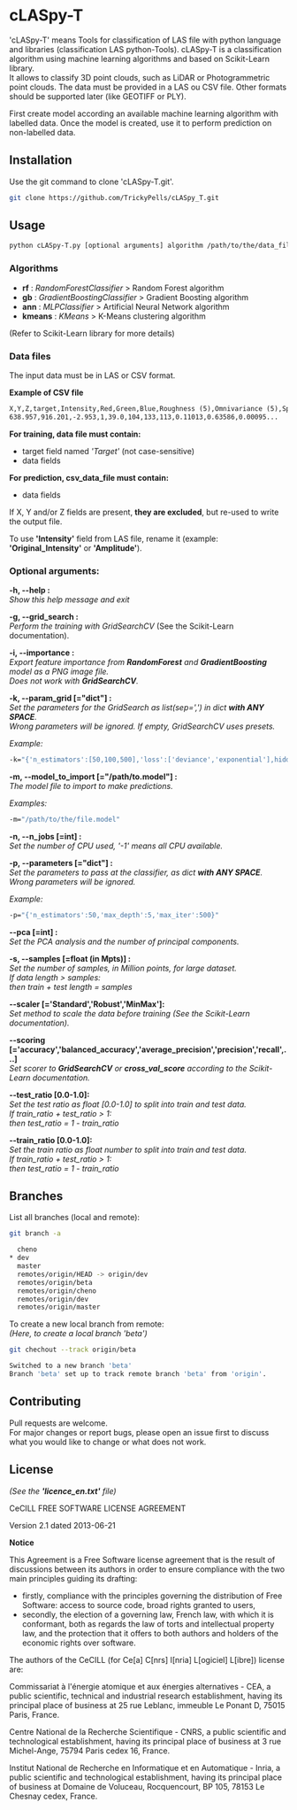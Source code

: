 # **cLASpy-T**

'cLASpy-T' means Tools for classification of LAS file with python language and libraries (classification LAS python-Tools). 
cLASpy-T is a classification algorithm using machine learning algorithms and based on Scikit-Learn library.  
It allows to classify 3D point clouds, such as LiDAR or Photogrammetric point clouds.
The data must be provided in a LAS ou CSV file. Other formats should be supported later (like GEOTIFF or PLY).

First create model according an available machine learning algorithm with labelled data.
Once the model is created, use it to perform prediction on non-labelled data.

## **Installation**

Use the git command to clone 'cLASpy-T.git'.

```bash
git clone https://github.com/TrickyPells/cLASpy_T.git
```

## **Usage**

```bash
python cLASpy-T.py [optional arguments] algorithm /path/to/the/data_file.csv
```

### **Algorithms**

* **rf** : *RandomForestClassifier* > Random Forest algorithm
* **gb** : *GradientBoostingClassifier* > Gradient Boosting algorithm
* **ann** : *MLPClassifier* > Artificial Neural Network algorithm
* **kmeans** : *KMeans* > K-Means clustering algorithm

(Refer to Scikit-Learn library for more details)

### **Data files**

The input data must be in LAS or CSV format.

**Example of CSV file**

```txt
X,Y,Z,target,Intensity,Red,Green,Blue,Roughness (5),Omnivariance (5),Sphericity (5)...
638.957,916.201,-2.953,1,39.0,104,133,113,0.11013,0.63586,0.00095...
```

**For training, data file must contain:**

* target field named *'Target'* (not case-sensitive)
* data fields

**For prediction, csv_data_file must contain:**

* data fields


If X, Y and/or Z fields are present, **they are excluded**, but re-used to write the output file.

To use **'Intensity'** field from LAS file, rename it (example: **'Original_Intensity'** or **'Amplitude'**).

### **Optional arguments:**

**-h, --help :**\
*Show this help message and exit*

**-g, --grid_search :**\
*Perform the training with GridSearchCV* (See the Scikit-Learn documentation).

**-i, --importance :**\
*Export feature importance from **RandomForest** and **GradientBoosting** model as a PNG image file.\
Does not work with **GridSearchCV**.*

**-k, --param_grid [="dict"] :**\
*Set the parameters for the GridSearch as list(sep=',') in dict **with ANY SPACE**.\
Wrong parameters will be ignored. If empty, GridSearchCV uses presets.*

*Example:*
```bash
-k="{'n_estimators':[50,100,500],'loss':['deviance','exponential'],hidden_layer_sizes':[[100,100],[50,100,50]]}"    
```                            
 **-m, --model_to_import [="/path/to.model"] :**\
*The model file to import to make predictions.*

*Examples:*
```bash
-m="/path/to/the/file.model"
```
 **-n, --n_jobs [=int] :**\
*Set the number of CPU used, '-1' means all CPU available.*

**-p, --parameters [="dict"] :**\
*Set the parameters to pass at the classifier, as dict **with ANY SPACE**.*\
*Wrong parameters will be ignored.*

*Example:*
```bash
-p="{'n_estimators':50,'max_depth':5,'max_iter':500}"
```

**--pca [=int] :**\
*Set the PCA analysis and the number of principal components.*

**-s, --samples [=float (in Mpts)] :**\
*Set the number of samples, in Million points, for large dataset.\
If data length > samples:\
then train + test length = samples*

**--scaler [='Standard','Robust','MinMax']:**\
*Set method to scale the data before training (See the Scikit-Learn documentation).*

**--scoring [='accuracy','balanced_accuracy','average_precision','precision','recall',...]**\
*Set scorer to **GridSearchCV** or **cross_val_score** according to the Scikit-Learn documentation.*

**--test_ratio [0.0-1.0]:**\
*Set the test ratio as float [0.0-1.0] to split into train and test data.\
If train_ratio + test_ratio > 1:\
then test_ratio = 1 - train_ratio*

**--train_ratio [0.0-1.0]:**\
*Set the train ratio as float number to split into train and test data.\
If train_ratio + test_ratio > 1:\
then test_ratio = 1 - train_ratio*

## **Branches**
List all branches (local and remote):
```bash
git branch -a
```

```bash
  cheno
* dev
  master
  remotes/origin/HEAD -> origin/dev
  remotes/origin/beta
  remotes/origin/cheno
  remotes/origin/dev
  remotes/origin/master
```

To create a new local branch from remote:\
*(Here, to create a local branch 'beta')*

```bash
git chechout --track origin/beta
```

```bash
Switched to a new branch 'beta'
Branch 'beta' set up to track remote branch 'beta' from 'origin'.
```

## **Contributing**
Pull requests are welcome.\
For major changes or report bugs, please open an issue first to discuss what you would like to change or what does not work.

## **License**
*(See the **'licence_en.txt'** file)*

CeCILL FREE SOFTWARE LICENSE AGREEMENT

Version 2.1 dated 2013-06-21

**Notice**

This Agreement is a Free Software license agreement that is the result
of discussions between its authors in order to ensure compliance with
the two main principles guiding its drafting:

  * firstly, compliance with the principles governing the distribution
    of Free Software: access to source code, broad rights granted to users,
  * secondly, the election of a governing law, French law, with which it
    is conformant, both as regards the law of torts and intellectual
    property law, and the protection that it offers to both authors and
    holders of the economic rights over software.

The authors of the CeCILL (for Ce[a] C[nrs] I[nria] L[ogiciel] L[ibre]) 
license are: 

Commissariat à l'énergie atomique et aux énergies alternatives - CEA, a
public scientific, technical and industrial research establishment,
having its principal place of business at 25 rue Leblanc, immeuble Le
Ponant D, 75015 Paris, France.

Centre National de la Recherche Scientifique - CNRS, a public scientific
and technological establishment, having its principal place of business
at 3 rue Michel-Ange, 75794 Paris cedex 16, France.

Institut National de Recherche en Informatique et en Automatique -
Inria, a public scientific and technological establishment, having its
principal place of business at Domaine de Voluceau, Rocquencourt, BP
105, 78153 Le Chesnay cedex, France.
